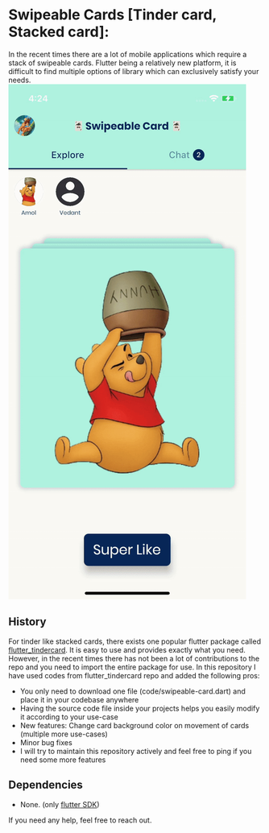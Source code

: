 # Swipeable Cards [Tinder card, Stacked card]:
In the recent times there are a lot of mobile applications which require a stack of swipeable cards. Flutter being a relatively new platform, it is difficult to find multiple options of library which can exclusively satisfy your needs.
![screen-recording](https://github.com/adumrewal/swipeable-card/raw/master/assets/swipeable-card-recording.gif)

## History
For tinder like stacked cards, there exists one popular flutter package called [flutter_tindercard](https://github.com/ShaunRain/flutter_tindercard). It is easy to use and provides exactly what you need. However, in the recent times there has not been a lot of contributions to the repo and you need to import the entire package for use. In this repository I have used codes from flutter_tindercard repo and added the following pros:
- You only need to download one file (code/swipeable-card.dart) and place it in your codebase anywhere
- Having the source code file inside your projects helps you easily modify it according to your use-case
- New features: Change card background color on movement of cards (multiple more use-cases)
- Minor bug fixes
- I will try to maintain this repository actively and feel free to ping if you need some more features

## Dependencies
- None. (only [flutter SDK](https://flutter.dev/docs/development/tools/sdk/releases))

If you need any help, feel free to reach out.
